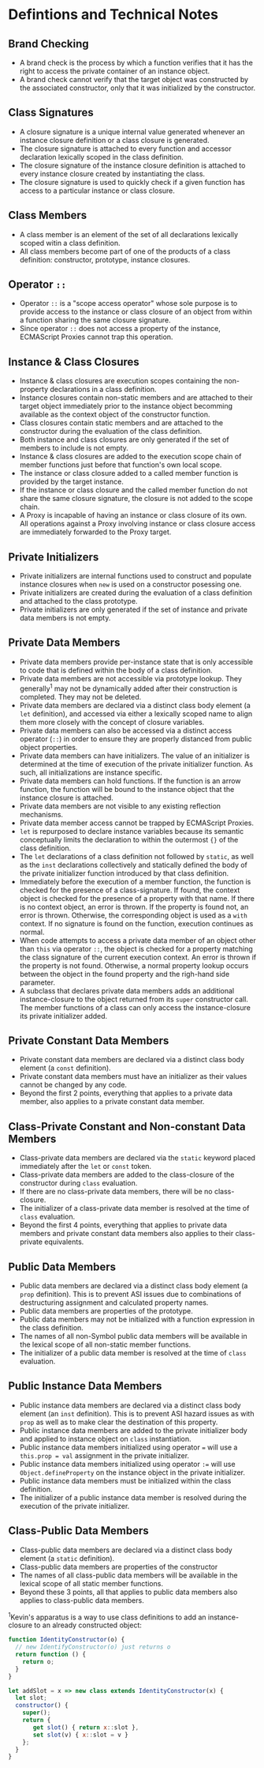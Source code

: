 # Defintions and Technical Notes

## Brand Checking
- A brand check is the process by which a function verifies that it has the right to access the private container of an instance object.
- A brand check cannot verify that the target object was constructed by the associated constructor, only that it was initialized by the constructor. 

## Class Signatures

- A closure signature is a unique internal value generated whenever an instance closure definition or a class closure is generated.
- The closure signature is attached to every function and accessor declaration lexically scoped in the class definition. 
- The closure signature of the instance closure definition is attached to every instance closure created by instantiating the class.
- The closure signature is used to quickly check if a given function has access to a particular instance or class closure.

## Class Members

- A class member is an element of the set of all declarations lexically scoped witin a class definition.
- All class members become part of one of the products of a class definition: constructor, prototype, instance closures.

## Operator `::`

- Operator `::` is a "scope access operator" whose sole purpose is to provide access to the instance or class closure of an object from within a function sharing the same closure signature.
- Since operator `::` does not access a property of the instance, ECMAScript Proxies cannot trap this operation.

## Instance & Class Closures

- Instance & class closures are execution scopes containing the non-property declarations in a class definition.
- Instance closures contain non-static members and are attached to their target object immediately prior to the instance object becomming available as the context object of the constructor function.
- Class closures contain static members and are attached to the constructor during the evaluation of the class definition.
- Both instance and class closures are only generated if the set of members to include is not empty.
- Instance & class closures are added to the execution scope chain of member functions just before that function's own local scope.
- The instance or class closure added to a called member function is provided by the target instance.
- If the instance or class closure and the called member function do not share the same closure signature, the closure is not added to the scope chain.
- A Proxy is incapable of having an instance or class closure of its own. All operations against a Proxy involving instance or class closure access are immediately forwarded to the Proxy target. 

## Private Initializers

- Private initializers are internal functions used to construct and populate instance closures  when `new` is used on a constructor posessing one.
- Private initializers are created during the evaluation of a class definition and attached to the class prototype.
- Private initializers are only generated if the set of instance and private data members is not empty.

## Private Data Members

- Private data members provide per-instance state that is only accessible to code that is defined within the body of a class definition.
- Private data members are not accessible via prototype lookup. They generally<sup>1</sup> may not be dynamically added after their construction is completed. They may not be deleted.
- Private data members are declared via a distinct class body element (a `let` definition), and accessed via either a lexically scoped name to align them more closely with the concept of closure variables.
- Private data members can also be accessed via a distinct access operator (`::`) in order to ensure they are properly distanced from public object properties.
- Private data members can have initializers. The value of an initializer is determined at the time of execution of the private initializer function. As such, all initializations are instance specific.
- Private data members can hold functions. If the function is an arrow function, the function will be bound to the instance object that the instance closure is attached.
- Private data members are not visible to any existing reflection mechanisms.
- Private data member access cannot be trapped by ECMAScript Proxies.
- `let` is repurposed to declare instance variables because its semantic conceptually limits the declaration to within the outermost `{}` of the class definition.
- The `let` declarations of a class definition not followed by `static`, as well as the `inst` declarations collectively and statically defined the body of the private initializer function introduced by that class definition.
- Immediately before the execution of a member function, the function is checked for the presence of a class-signature. If found, the context object is checked for the presence of a property with that name. If there is no context object, an error is thrown. If the property is found not, an error is thrown. Otherwise, the corresponding object is used as a `with` context. If no signature is found on the function, execution continues as normal.
- When code attempts to access a private data member of an object other than `this` via operator `::`, the object is checked for a property matching the class signature of the current execution context. An error is thrown if the property is not found. Otherwise, a normal property lookup occurs between the object in the found property and the righ-hand side parameter.
- A subclass that declares private data members adds an additional instance-closure to the object returned from its `super` constructor call. The member functions of a class can only access the instance-closure its private initializer added.

## Private Constant Data Members

- Private constant data members are declared via a distinct class body element (a `const` definition).
- Private constant data members must have an initializer as their values cannot be changed by any code.
- Beyond the first 2 points, everything that applies to a private data member, also applies to a private constant data member.

## Class-Private Constant and Non-constant Data Members

- Class-private data members are declared via the `static` keyword placed immediately after the `let` or `const` token.
- Class-private data members are added to the class-closure of the constructor during `class` evaluation.
- If there are no class-private data members, there will be no class-closure.
- The initializer of a class-private data member is resolved at the time of `class` evaluation.
- Beyond the first 4 points, everything that applies to private data members and private constant data members also applies to their class-private equivalents.

## Public Data Members

- Public data members are declared via a distinct class body element (a `prop` definition). This is to prevent ASI issues due to combinations of destructuring assignment and calculated property names.
- Public data members are properties of the prototype.
- Public data members may not be initialized with a function expression in the class definition.
- The names of all non-Symbol public data members will be available in the lexical scope of all non-static member functions.
- The initializer of a public data member is resolved at the time of `class` evaluation.

## Public Instance Data Members

- Public instance data members are declared via a distinct class body element (an `inst` definition). This is to prevent ASI hazard issues as with `prop` as well as to make clear the destination of this property.
- Public instance data members are added to the private initializer body and applied to instance object on `class` instantiation.
- Public instance data members initialized using operator `=` will use a `this.prop = val` assignment in the private initializer.
- Public instance data members initialized using operator `:=` will use `Object.defineProperty` on the instance object in the private initializer.
- Public instance data members must be initialized within the class definition.
- The initializer of a public instance data member is resolved during the execution of the private initializer.

## Class-Public Data Members

- Class-public data members are declared via a distinct class body element (a `static` definition).
- Class-public data members are properties of the constructor
- The names of all class-public data members will be available in the lexical scope of all static member functions.
- Beyond these 3 points, all that applies to public data members also applies to class-public data members.


<sup>1</sup>Kevin's apparatus is a way to use class definitions to add an instance-closure to an already constructed object:

```js
function IdentityConstructor(o) {
  // new IdentifyConstructor(o) just returns o
  return function () {
    return o;
  }
}

let addSlot = x => new class extends IdentityConstructor(x) {
  let slot;
  constructor() {
    super();
    return {
       get slot() { return x::slot },
       set slot(v) { x::slot = v }
    };
  }
}
```
